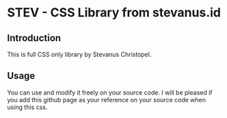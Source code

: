 # STEV - CSS Library from stevanus.id
## Introduction
This is full CSS only library by Stevanus Christopel. 

## Usage
You can use and modify it freely on your source code. 
I will be pleased if you add this github page as your reference on your source code when using this css.